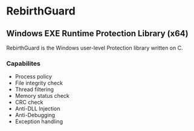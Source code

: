 # RebirthGuard
## Windows EXE Runtime Protection Library (x64)

RebirthGuard is the Windows user-level Protection library written on C.

### Capabilites
* Process policy
* File integrity check
* Thread filtering
* Memory status check
* CRC check
* Anti-DLL Injection
* Anti-Debugging
* Exception handling
